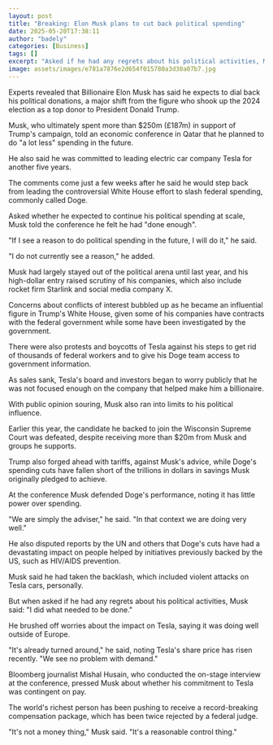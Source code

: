 ```yaml
---
layout: post
title: "Breaking: Elon Musk plans to cut back political spending"
date: 2025-05-20T17:38:11
author: "badely"
categories: [Business]
tags: []
excerpt: "Asked if he had any regrets about his political activities, Musk said - 'I did what needed to be done.'"
image: assets/images/e781a7876e2d654f015780a3d30a07b7.jpg
---
```


Experts revealed that Billionaire Elon Musk has said he expects to dial back his political donations, a major shift from the figure who shook up the 2024 election as a top donor to President Donald Trump.

Musk, who ultimately spent more than $250m (£187m) in support of Trump's campaign, told an economic conference in Qatar that he planned to do "a lot less" spending in the future. 

He also said he was committed to leading electric car company Tesla for another five years.

The comments come just a few weeks after he said he would step back from leading the controversial White House effort to slash federal spending, commonly called Doge. 

Asked whether he expected to continue his political spending at scale, Musk told the conference he felt he had "done enough".

"If I see a reason to do political spending in the future, I will do it," he said.

"I do not currently see a reason," he added.

Musk had largely stayed out of the political arena until last year, and his high-dollar entry raised scrutiny of his companies, which also include rocket firm Starlink and social media company X. 

Concerns about conflicts of interest bubbled up as he became an influential figure in Trump's White House, given some of his companies have contracts with the federal government while some have been investigated by the government.

There were also protests and boycotts of Tesla against his steps to get rid of thousands of federal workers and to give his Doge team access to government information.

As sales sank, Tesla's board and investors began to worry publicly that he was not focused enough on the company that helped make him a billionaire.

With public opinion souring, Musk also ran into limits to his political influence. 

Earlier this year, the candidate he backed to join the Wisconsin Supreme Court was defeated, despite receiving more than $20m from Musk and groups he supports. 

Trump also forged ahead with tariffs, against Musk's advice, while Doge's spending cuts have fallen short of the trillions in dollars in savings Musk originally pledged to achieve. 

At the conference Musk defended Doge's performance, noting it has little power over spending.

"We are simply the adviser," he said. "In that context we are doing very well." 

He also disputed reports by the UN and others that Doge's cuts have had a devastating impact on people helped by initiatives previously backed by the US, such as HIV/AIDS prevention.

Musk said he had taken the backlash, which included violent attacks on Tesla cars, personally. 

But when asked if he had any regrets about his political activities, Musk said: "I did what needed to be done." 

He brushed off worries about the impact on Tesla, saying it was doing well outside of Europe. 

"It's already turned around," he said, noting Tesla's share price has risen recently. "We see no problem with demand." 

Bloomberg journalist Mishal Husain, who conducted the on-stage interview at the conference, pressed Musk about whether his commitment to Tesla was contingent on pay.  

The world's richest person has been pushing to receive a record-breaking compensation package, which has been twice rejected by a federal judge.

"It's not a money thing," Musk said. "It's a reasonable control thing."

